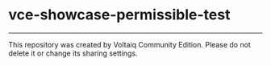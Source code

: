 # vce-showcase-permissible-test



---

This repository was created by Voltaiq Community Edition. Please do not delete it or change its
sharing settings.
